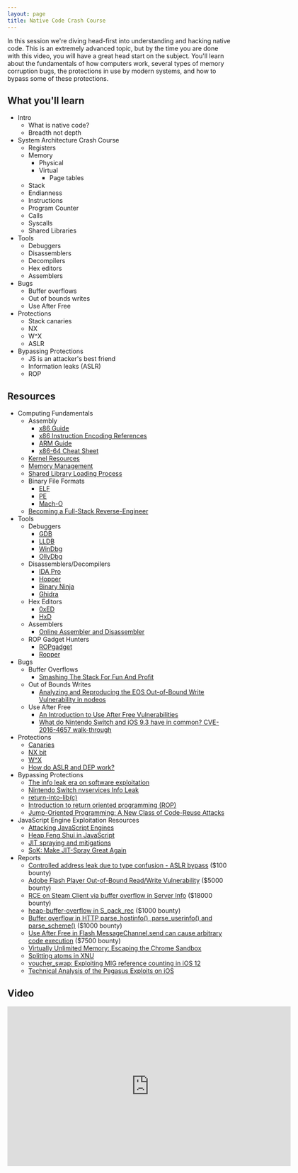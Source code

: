 ```yaml
---
layout: page
title: Native Code Crash Course
---
```


In this session we're diving head-first into understanding and hacking native code.  This is an extremely advanced topic, but by the time you are done with this video, you will have a great head start on the subject.  You'll learn about the fundamentals of how computers work, several types of memory corruption bugs, the protections in use by modern systems, and how to bypass some of these protections.

What you'll learn
-----------------

- Intro
	- What is native code?
	- Breadth not depth
- System Architecture Crash Course
	- Registers
	- Memory
		- Physical
		- Virtual
			- Page tables
	- Stack
	- Endianness
	- Instructions
	- Program Counter
	- Calls
	- Syscalls
	- Shared Libraries
- Tools
	- Debuggers
	- Disassemblers
	- Decompilers
	- Hex editors
	- Assemblers
- Bugs
	- Buffer overflows
	- Out of bounds writes
	- Use After Free
- Protections
	- Stack canaries
	- NX
	- W^X
	- ASLR
- Bypassing Protections
	- JS is an attacker's best friend
	- Information leaks (ASLR)
	- ROP

Resources
---------

- Computing Fundamentals
	- Assembly
		- [x86 Guide](https://www.cs.virginia.edu/~evans/cs216/guides/x86.html)
		- [x86 Instruction Encoding References](http://sandpile.org/)
		- [ARM Guide](https://www.coranac.com/tonc/text/asm.htm)
		- [x86-64 Cheat Sheet](https://cs.brown.edu/courses/cs033/docs/guides/x64_cheatsheet.pdf)
	- [Kernel Resources](https://wiki.osdev.org/Expanded_Main_Page)
	- [Memory Management](https://wiki.osdev.org/Memory_management)
	- [Shared Library Loading Process](https://amir.rachum.com/blog/2016/09/17/shared-libraries/)
	- Binary File Formats
		- [ELF](http://www.skyfree.org/linux/references/ELF_Format.pdf)
		- [PE](https://docs.microsoft.com/en-us/windows/desktop/debug/pe-format)
		- [Mach-O](https://lowlevelbits.org/parsing-mach-o-files/)
	- [Becoming a Full-Stack Reverse-Engineer](https://www.youtube.com/watch?v=9vKG8-TnawY)
- Tools
	- Debuggers
		- [GDB](https://www.gnu.org/software/gdb/)
		- [LLDB](https://lldb.llvm.org/)
		- [WinDbg](https://docs.microsoft.com/en-us/windows-hardware/drivers/debugger/debugger-download-tools)
		- [OllyDbg](http://www.ollydbg.de/)
	- Disassemblers/Decompilers
		- [IDA Pro](https://www.hex-rays.com/products/ida/)
		- [Hopper](https://www.hopperapp.com/)
		- [Binary Ninja](https://binary.ninja/)
		- [Ghidra](https://www.nsa.gov/resources/everyone/ghidra/)
	- Hex Editors
		- [0xED](https://www.suavetech.com/0xed/)
		- [HxD](https://mh-nexus.de/en/hxd/)
	- Assemblers
		- [Online Assembler and Disassembler](http://shell-storm.org/online/Online-Assembler-and-Disassembler/)
	- ROP Gadget Hunters
		- [ROPgadget](https://github.com/JonathanSalwan/ROPgadget)
		- [Ropper](https://github.com/sashs/Ropper)
- Bugs
	- Buffer Overflows
		- [Smashing The Stack For Fun And Profit](http://phrack.org/issues/49/14.html)
	- Out of Bounds Writes
		- [Analyzing and Reproducing the EOS Out-of-Bound Write Vulnerability in nodeos](https://medium.com/@peckshield/reproducing-the-eos-out-of-bound-write-vulnerability-in-nodeos-6a0487070ced)
	- Use After Free
		- [An Introduction to Use After Free Vulnerabilities](https://www.purehacking.com/blog/lloyd-simon/an-introduction-to-use-after-free-vulnerabilities)
		- [What do Nintendo Switch and iOS 9.3 have in common? CVE-2016-4657 walk-through](https://www.youtube.com/watch?v=xkdPjbaLngE&feature=youtu.be)
- Protections
	- [Canaries](https://en.wikipedia.org/wiki/Buffer_overflow_protection#Canaries)
	- [NX bit](https://en.wikipedia.org/wiki/NX_bit)
	- [W^X](https://en.wikipedia.org/wiki/W%5EX)
	- [How do ASLR and DEP work?](https://security.stackexchange.com/questions/18556/how-do-aslr-and-dep-work)
- Bypassing Protections
	- [The info leak era on software exploitation](https://media.blackhat.com/bh-us-12/Briefings/Serna/BH_US_12_Serna_Leak_Era_Slides.pdf)
	- [Nintendo Switch nvservices Info Leak](https://daeken.svbtle.com/nintendo-switch-nvservices-info-leak)
	- [return-into-lib(c)](http://phrack.org/issues/58/4.html)
	- [Introduction to return oriented programming (ROP)](http://codearcana.com/posts/2013/05/28/introduction-to-return-oriented-programming-rop.html)
	- [Jump-Oriented Programming: A New Class of Code-Reuse Attacks](https://www.comp.nus.edu.sg/~liangzk/papers/asiaccs11.pdf)
- JavaScript Engine Exploitation Resources
	- [Attacking JavaScript Engines](http://www.phrack.org/papers/attacking_javascript_engines.html)
	- [Heap Feng Shui in JavaScript](https://www.blackhat.com/presentations/bh-europe-07/Sotirov/Presentation/bh-eu-07-sotirov-apr19.pdf)
	- [JIT spraying and mitigations](https://www.piotrbania.com/all/articles/pbania-jit-mitigations2010.pdf)
	- [SoK: Make JIT-Spray Great Again](https://www.usenix.org/system/files/conference/woot18/woot18-paper-gawlik.pdf)
- Reports
	- [Controlled address leak due to type confusion - ASLR bypass](https://hackerone.com/reports/207321) ($100 bounty)
	- [Adobe Flash Player Out-of-Bound Read/Write Vulnerability](https://hackerone.com/reports/31408) ($5000 bounty)
	- [RCE on Steam Client via buffer overflow in Server Info](https://hackerone.com/reports/470520) ($18000 bounty)
	- [heap-buffer-overflow in S_pack_rec](https://hackerone.com/reports/354650) ($1000 bounty)
	- [Buffer overflow in HTTP parse_hostinfo(), parse_userinfo() and parse_scheme()](https://hackerone.com/reports/174069) ($1000 bounty)
	- [Use After Free in Flash MessageChannel.send can cause arbitrary code execution](https://hackerone.com/reports/47234) ($7500 bounty)
	- [Virtually Unlimited Memory: Escaping the Chrome Sandbox](https://googleprojectzero.blogspot.com/2019/04/virtually-unlimited-memory-escaping.html)
	- [Splitting atoms in XNU](https://googleprojectzero.blogspot.com/2019/04/splitting-atoms-in-xnu.html)
	- [voucher_swap: Exploiting MIG reference counting in iOS 12](https://googleprojectzero.blogspot.com/2019/01/voucherswap-exploiting-mig-reference.html)
	- [Technical Analysis of the Pegasus Exploits on iOS](https://info.lookout.com/rs/051-ESQ-475/images/pegasus-exploits-technical-details.pdf)

Video
-----

<div class="container">
	<iframe id="ytplayer" type="text/html" width="640" height="360" src="https://www.youtube-nocookie.com/embed/NeeCfLNyTwo?rel=0&autoplay=0&origin={{ site.url }}" frameborder="0"></iframe>
</div>
